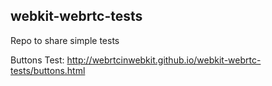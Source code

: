 ## webkit-webrtc-tests
Repo to share simple tests

Buttons Test: http://webrtcinwebkit.github.io/webkit-webrtc-tests/buttons.html
